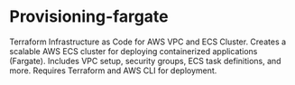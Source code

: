 # Provisioning-fargate
Terraform Infrastructure as Code for AWS VPC and ECS Cluster. Creates a scalable AWS ECS cluster for deploying containerized applications (Fargate). Includes VPC setup, security groups, ECS task definitions, and more. Requires Terraform and AWS CLI for deployment.
